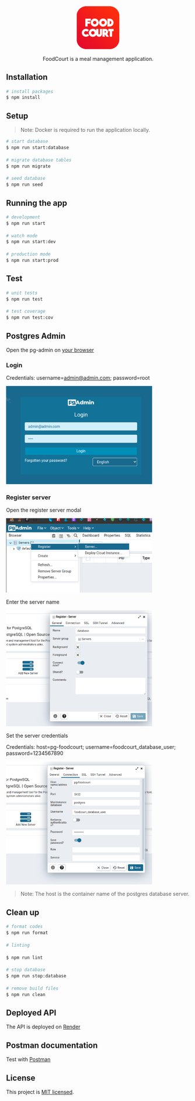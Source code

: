 <p align="center">
  <a href="http://nestjs.com/" target="blank">
    <img src="./foodcourt-logo.png" width="120" alt="FoodCourt Logo" />
  </a>
</p>

<p align="center">FoodCourt is a meal management application.</p>

## Installation

```bash
# install packages
$ npm install
```

## Setup

> Note: Docker is required to run the application locally.

```bash
# start database
$ npm run start:database

# migrate database tables
$ npm run migrate

# seed database
$ npm run seed
```

## Running the app

```bash
# development
$ npm run start

# watch mode
$ npm run start:dev

# production mode
$ npm run start:prod
```

## Test

```bash
# unit tests
$ npm run test

# test coverage
$ npm run test:cov
```

## Postgres Admin

Open the pg-admin on [your browser](http://localhost:5050)

### Login

Credentials: username=admin@admin.com; password=root

<img src="./pg-admin-login.png" width="400" alt="Login" />

### Register server

Open the register server modal

<img src="./pg-admin-create-server.png" width="400" alt="Create server" />

Enter the server name

<img src="./pg-admin-setup-1.png" width="400" alt="Create server" />

Set the server credentials

Credentials: host=pg-foodcourt; username=foodcourt_database_user; password=1234567890

<img src="./pg-admin-setup-2.png" width="400" alt="Create server" />

> Note: The host is the container name of the postgres database server.

## Clean up

```bash
# format codes
$ npm run format

# linting

$ npm run lint

# stop database
$ npm run stop:database

# remove build files
$ npm run clean
```

## Deployed API

The API is deployed on [Render]()

## Postman documentation

Test with [Postman](https://documenter.getpostman.com/view/6884204/2s8Z75S9fJ)

## License

This project is [MIT licensed](./LICENSE).
